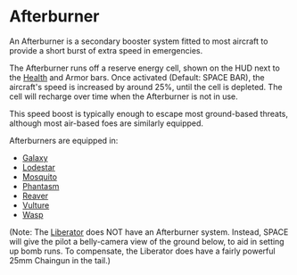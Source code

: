 # Afterburner

An Afterburner is a secondary booster system fitted to most aircraft to provide
a short burst of extra speed in emergencies.

The Afterburner runs off a reserve energy cell, shown on the HUD next to the
[Health](Health.md) and Armor bars. Once activated (Default: SPACE BAR), the
aircraft's speed is increased by around 25%, until the cell is depleted. The
cell will recharge over time when the Afterburner is not in use.

This speed boost is typically enough to escape most ground-based threats,
although most air-based foes are similarly equipped.

Afterburners are equipped in:

- [Galaxy](../vehicles/Galaxy.md)
- [Lodestar](../vehicles/Lodestar.md)
- [Mosquito](../vehicles/Mosquito.md)
- [Phantasm](../vehicles/Phantasm.md)
- [Reaver](../vehicles/Reaver.md)
- [Vulture](../vehicles/Vulture.md)
- [Wasp](../vehicles/Wasp.md)

(Note: The [Liberator](../vehicles/Liberator.md) does NOT have an Afterburner
system. Instead, SPACE will give the pilot a belly-camera view of the ground
below, to aid in setting up bomb runs. To compensate, the Liberator does have a
fairly powerful 25mm Chaingun in the tail.)
